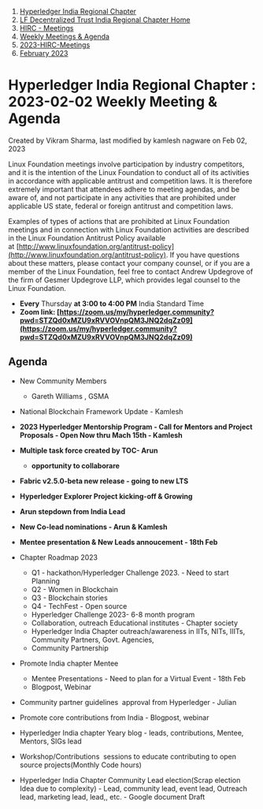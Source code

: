 1. [Hyperledger India Regional Chapter](index.html)
2. [LF Decentralized Trust India Regional Chapter Home](LF-Decentralized-Trust-India-Regional-Chapter-Home_19169282.html)
3. [HIRC - Meetings](HIRC---Meetings_19169350.html)
4. [Weekly Meetings &amp; Agenda](19169352.html)
5. [2023-HIRC-Meetings](2023-HIRC-Meetings_19170487.html)
6. [February 2023](February-2023_19170500.html)

# Hyperledger India Regional Chapter : 2023-02-02 Weekly Meeting &amp; Agenda

Created by Vikram Sharma, last modified by kamlesh nagware on Feb 02, 2023

Linux Foundation meetings involve participation by industry competitors, and it is the intention of the Linux Foundation to conduct all of its activities in accordance with applicable antitrust and competition laws. It is therefore extremely important that attendees adhere to meeting agendas, and be aware of, and not participate in any activities that are prohibited under applicable US state, federal or foreign antitrust and competition laws.

Examples of types of actions that are prohibited at Linux Foundation meetings and in connection with Linux Foundation activities are described in the Linux Foundation Antitrust Policy available at [http://www.linuxfoundation.org/antitrust-policy](http://www.linuxfoundation.org/antitrust-policy). If you have questions about these matters, please contact your company counsel, or if you are a member of the Linux Foundation, feel free to contact Andrew Updegrove of the firm of Gesmer Updegrove LLP, which provides legal counsel to the Linux Foundation.

- **Every** Thursday **at 3:00 to 4:00 PM** India Standard Time
- **Zoom link: [https://zoom.us/my/hyperledger.community?pwd=STZQd0xMZU9xRVVOVnpQM3JNQ2dqZz09](https://zoom.us/my/hyperledger.community?pwd=STZQd0xMZU9xRVVOVnpQM3JNQ2dqZz09)**

## Agenda

- New Community Members
  
  - Gareth Williams , GSMA
- National Blockchain Framework Update - Kamlesh
- **2023 Hyperledger Mentorship Program - Call for Mentors and Project Proposals - Open Now thru Mach 15th - Kamlesh**
- **Multiple task force created by TOC- Arun**
  
  - **opportunity to collaborare**
- **Fabric v2.5.0-beta new release - going to new LTS**
- **Hyperledger Explorer Project kicking-off &amp; Growing**
- **Arun stepdown from India Lead**
- **New Co-lead nominations - Arun &amp; Kamlesh**
- **Mentee presentation &amp; New Leads annoucement - 18th Feb**
- Chapter Roadmap 2023
  
  - Q1 - hackathon/Hyperledger Challenge 2023. - Need to start Planning
  - Q2 - Women in Blockchain
  - Q3 - Blockchain stories
  - Q4 - TechFest - Open source
  - Hyperledger Challenge 2023- 6-8 month program
  - Collaboration, outreach Educational institutes - Chapter society
  - Hyperledger India Chapter outreach/awareness in IITs, NITs, IIITs, Community Partners, Govt. Agencies,
  - Community Partnership
- Promote India chapter Mentee
  
  - Mentee Presentations - Need to plan for a Virtual Event - 18th Feb
  - Blogpost, Webinar
- Community partner guidelines  approval from Hyperledger - Julian
- Promote core contributions from India - Blogpost, webinar
- Hyperledger India chapter Yeary blog - leads, contributions, Mentee, Mentors, SIGs lead
- Workshop/Contributions  sessions to educate contributing to open source projects(Monthly Code hours)
- Hyperledger India Chapter Community Lead election(Scrap election Idea due to complexity) - Lead, community lead, event lead, Outreach lead, marketing lead, lead,, etc. - Google document Draft
